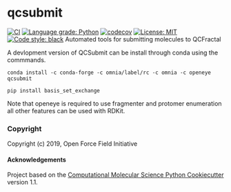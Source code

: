 qcsubmit
==============================
[//]: # (Badges)
[![CI](https://github.com/openforcefield/qcsubmit/workflows/CI/badge.svg?branch=master)](https://github.com/openforcefield/qcsubmit/actions)
[![Language grade: Python](https://img.shields.io/lgtm/grade/python/g/openforcefield/qcsubmit.svg?logo=lgtm&logoWidth=18)](https://lgtm.com/projects/g/openforcefield/qcsubmit/context:python)
[![codecov](https://codecov.io/gh/openforcefield/qcsubmit/branch/master/graph/badge.svg)](https://codecov.io/gh/openforcefield/qcsubmit/branch/master)
[![License: MIT](https://img.shields.io/badge/License-MIT-yellow.svg)](https://opensource.org/licenses/MIT)
[![Code style: black](https://img.shields.io/badge/code%20style-black-000000.svg)](https://github.com/psf/black)
Automated tools for submitting molecules to QCFractal

A devlopment version of QCSubmit can be install through conda using the commmands.

`conda install -c conda-forge -c omnia/label/rc -c omnia -c openeye qcsubmit`

`pip install basis_set_exchange`

Note that openeye is required to use fragmenter and protomer enumeration all other features can be used with RDKit.

### Copyright

Copyright (c) 2019, Open Force Field Initiative


#### Acknowledgements

Project based on the
[Computational Molecular Science Python Cookiecutter](https://github.com/molssi/cookiecutter-cms) version 1.1.
